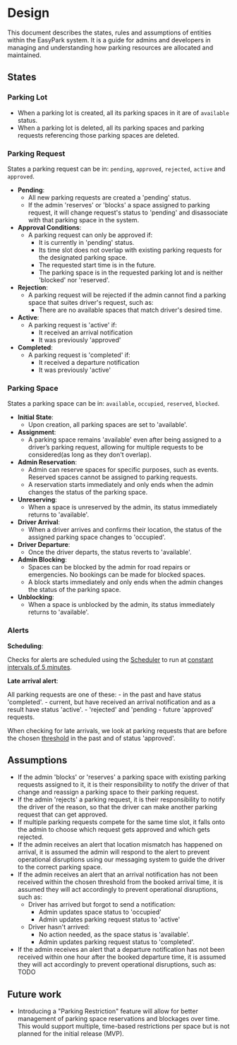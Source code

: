 # Design

This document describes the states, rules and assumptions of entities within the EasyPark system. It is a guide for admins and developers in managing and understanding how parking resources are allocated and maintained.

## States

### Parking Lot

- When a parking lot is created, all its parking spaces in it are of `available` status.
- When a parking lot is deleted, all its parking spaces and parking requests referencing those parking spaces are deleted.

### Parking Request

States a parking request can be in: `pending`, `approved`, `rejected`, `active` and `approved`.

- **Pending**:
  - All new parking requests are created a 'pending' status.
  - If the admin 'reserves' or 'blocks' a space assigned to parking request, it will change request's status to 'pending' and disassociate with that parking space in the system.
- **Approval Conditions**:
  - A parking request can only be approved if:
    - It is currently in 'pending' status.
    - Its time slot does not overlap with existing parking requests for the designated parking space.
    - The requested start time is in the future.
    - The parking space is in the requested parking lot and is neither 'blocked' nor 'reserved'.
- **Rejection**:
  - A parking request will be rejected if the admin cannot find a parking space that suites driver's request, such as:
    - There are no available spaces that match driver's desired time.
- **Active**:
  - A parking request is 'active' if:
    - It received an arrival notification
    - It was previously 'approved'
- **Completed**:
  - A parking request is 'completed' if:
    - It received a departure notification
    - It was previously 'active'

### Parking Space

States a parking space can be in: `available`, `occupied`, `reserved`, `blocked`.

- **Initial State**:
  - Upon creation, all parking spaces are set to 'available'.
- **Assignment**:
  - A parking space remains 'available' even after being assigned to a driver’s parking request, allowing for multiple requests to be considered(as long as they don't overlap).
- **Admin Reservation**:
  - Admin can reserve spaces for specific purposes, such as events. Reserved spaces cannot be assigned to parking requests.
  - A reservation starts immediately and only ends when the admin changes the status of the parking space.
- **Unreserving**:
  - When a space is unreserved by the admin, its status immediately returns to 'available'.
- **Driver Arrival**:
  - When a driver arrives and confirms their location, the status of the assigned parking space changes to 'occupied'.
- **Driver Departure**:
  - Once the driver departs, the status reverts to 'available'.
- **Admin Blocking**:
  - Spaces can be blocked by the admin for road repairs or emergencies. No bookings can be made for blocked spaces.
  - A block starts immediately and only ends when the admin changes the status of the parking space.
- **Unblocking**:
  - When a space is unblocked by the admin, its status immediately returns to 'available'.

### Alerts

**Scheduling**:

Checks for alerts are scheduled using the [Scheduler](../internal/drivers/scheduler/scheduler.go) to run at [constant intervals of 5 minutes](../config.yaml).

**Late arrival alert**:

All parking requests are one of these:
    - in the past and have status 'completed'.
    - current, but have received an arrival notification and as a result have status 'active'.
    - 'rejected' and 'pending
    - future 'approved' requests.
  
When checking for late arrivals, we look at parking requests that are before the chosen [threshold](../config.yaml) in the past and of status 'approved'.

## Assumptions

- If the admin 'blocks' or 'reserves' a parking space with existing parking requests assigned to it, it is their responsibility to notify the driver of that change and reassign a parking space to their parking request.
- If the admin 'rejects' a parking request, it is their responsibility to notify the driver of the reason, so that the driver can make another parking request that can get approved.
- If multiple parking requests compete for the same time slot, it falls onto the admin to choose which request gets approved and which gets rejected.
- If the admin receives an alert that location mismatch has happened on arrival, it is assumed the admin will respond to the alert to prevent operational disruptions using our messaging system to guide the driver to the correct parking space.
- If the admin receives an alert that an arrival notification has not been received within the chosen threshold from the booked arrival time, it is assumed they will act accordingly to prevent operational disruptions, such as:
  - Driver has arrived but forgot to send a notification:
    - Admin updates space status to 'occupied'
    - Admin updates parking request status to 'active'
  - Driver hasn't arrived:
    - No action needed, as the space status is 'available'.
    - Admin updates parking request status to 'completed'.
- If the admin receives an alert that a departure notification has not been received within one hour after the booked departure time, it is assumed they will act accordingly to prevent operational disruptions, such as: TODO

## Future work

- Introducing a "Parking Restriction" feature will allow for better management of parking space reservations and blockages over time. This would support multiple, time-based restrictions per space but is not planned for the initial release (MVP).
